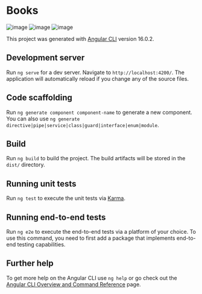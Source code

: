 # Books


![image](https://github.com/KotaYamini/books/assets/48117959/01667346-3811-4af9-9529-9f2cdec12c6e)
![image](https://github.com/KotaYamini/books/assets/48117959/eaa84629-c1fd-4ae9-8d62-34a72b98fbe7)
![image](https://github.com/KotaYamini/books/assets/48117959/0a5cf949-2826-4c38-81f8-74d274e0ce8f)

This project was generated with [Angular CLI](https://github.com/angular/angular-cli) version 16.0.2.

## Development server

Run `ng serve` for a dev server. Navigate to `http://localhost:4200/`. The application will automatically reload if you change any of the source files.

## Code scaffolding

Run `ng generate component component-name` to generate a new component. You can also use `ng generate directive|pipe|service|class|guard|interface|enum|module`.

## Build

Run `ng build` to build the project. The build artifacts will be stored in the `dist/` directory.

## Running unit tests

Run `ng test` to execute the unit tests via [Karma](https://karma-runner.github.io).

## Running end-to-end tests

Run `ng e2e` to execute the end-to-end tests via a platform of your choice. To use this command, you need to first add a package that implements end-to-end testing capabilities.

## Further help

To get more help on the Angular CLI use `ng help` or go check out the [Angular CLI Overview and Command Reference](https://angular.io/cli) page.
